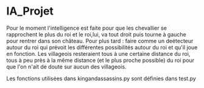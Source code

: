# IA_Projet

Pour le moment l'intelligence est faite pour que les chevallier se rapprochent le plus du roi et le roi,lui, va tout droit puis tourne à gauche pour rentrer dans son château.
Pour plus tard : faire comme un deétecteur autour du roi qui prévoit les différentes possibilités autour du roi et qu'il joue en fonction.
Les villageois resteraient tous à une certaine distance du roi, tous à peu près à la même distance (et le plus proche possible) du roi pour que l'on n'ait de doute sur aucun des villageois.

Les fonctions utilisées dans kingandassassins.py sont définies dans test.py
